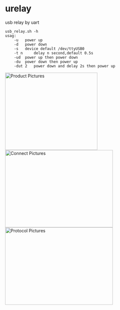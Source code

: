 # urelay
usb relay by uart 
```
usb_relay.sh -h
usag:
	-u	 power up
	-d	 power down
	-s	 device default /dev/ttyUSB0
	-t n	 delay n second,default 0.5s
	-ud	 power up then power down
	-du	 power down then power up
 	-dut 2	 power down and delay 2s then power up
```
<img src="https://github.com/limme/urelay/blob/master/1.jpg" width="300" height="250" alt="Product Pictures"/>
<img src="https://github.com/limme/urelay/blob/master/2.jpg" width="350" height="250" alt="Connect Pictures"/>
<img src="https://github.com/limme/urelay/blob/master/3.jpg" width="350" height="250" alt="Protocol Pictures"/>
